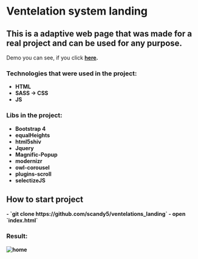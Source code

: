 <h1>Ventelation system landing</h1>
<h2>This is a adaptive web page that was made for a real project and can be used for any purpose.</h2>
<p>Demo you can see, if you click <a href="https://scandy5.github.io/ventelations_landing/"><b>here<b></a>.</p>
<h3>Technologies that were used in the project:</h3>
<ul>
	<li>HTML</li>
	<li>SASS -> CSS</li>
	<li>JS</li>
</ul>
<h3>Libs in the project:</h3>
<ul>
	<li>Bootstrap 4</li>
	<li>equalHeights</li>
	<li>html5shiv</li>
	<li>Jquery</li>
	<li>Magnific-Popup</li>
	<li>modernizr</li>
	<li>owl-corousel</li>
	<li>plugins-scroll</li>
	<li>selectizeJS</li>
</ul>
<h2>How to start project</h2>
 - `git clone https://github.com/scandy5/ventelations_landing`
 - open `index.html`
<h3>Result:</h3>
<img src="img/_home.png" alt="home">

